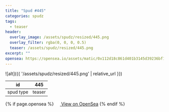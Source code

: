 ```yaml
---
title: "Spud #445"
categories: spudz
tags:
  - teaser
header:
  overlay_image: /assets/spudz/resized/445.png
  overlay_filter: rgba(0, 0, 0, 0.5)
  teaser: /assets/spudz/resized/445.png
excerpt: ""
opensea: https://opensea.io/assets/matic/0x112d18c861d401b3145d39236bf149f01e18beed/445
---
```

![alt]({{ '/assets/spudz/resized/445.png' | relative_url }})

| id | 445 |
|-|-|
| spud type | teaser |

{% if page.opensea %}
<a href="{{page.opensea}}" class="btn btn--info" onclick="window.open(this.href, '_blank'); return false;"><img src="/assets/images/opensea.svg" width="16px"><span>  View on OpenSea</span></a>
{% endif %}
